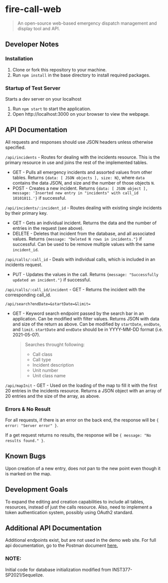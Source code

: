 # fire-call-web 
>An open-source web-based emergency dispatch management and display tool and API.

## Developer Notes
### Installation
1. Clone or fork this repository to your machine.
2. Run `npm install` in the base directory to install required packages.


### Startup of Test Server
Starts a dev server on your localhost
1. Run `npm start` to start the application.
2. Open http://localhost:3000 on your browser to view the webpage.

## API Documentation
All requests and responses should use JSON headers unless otherwise specified.

`/api/incidents` - Routes for dealing with the incidents resource. This is the primary resource in use and joins the rest of the implemented tables.
- GET - Pulls all emergency incidents and assorted values from other tables. Returns `{data: [ JSON objects ], size: N}`, where `data` contains the data JSON, and size and the number of those objects `N`.
- POST - Creates a new incident. Returns `{data: [ JSON object ], message: 'Inserted new entry in "incidents" with call_id 10101011.'}` if successful.

`/api/incidents/:incident_id` - Routes dealing with existing single incidents by their primary key.
- GET - Gets an individual incident. Returns the data and the number of entries in the request (see above). 
- DELETE - Deletes that incident from the database, and all associated values. Returns `{message: "Deleted N rows in incidents."}` if successful. Can be used to be remove multiple values with the same `incident_id`.

`/api/calls/:call_id` - Deals with individual calls, which is included in an incidents request.
- PUT - Updates the values in the call. Returns `{message: "Successfully updated an incident."}` if successful.

`/api/calls/:call_id/incident` - GET - Returns the incident with the corresponding call_id.

`/api/search?endDate=&startDate=&limit=` 
- GET - Keyword search endpoint passed by the search bar in an application. Can be modified with filter values. Returns JSON with data and size of the return as above. Can be modified by `startDate`, `endDate`, and `limit`. `startDate` and `endDate` should be in YYYY-MM-DD format (i.e. 2021-05-07). 
    >Searches throught following:
    >- Call class
    >- Call type
    >- Incident description
    >- Unit number
    >- Unit class name

`/api/mapInit` - GET - Used on the loading of the map to fill it with the first 20 entries in the incidents resource. Returns a JSON object with an array of 20 entries and the size of the array, as above.


### Errors & No Result
For all requests, if there is an error on the back end, the response will be 
`{ error: "Server error" }`.

If a get request returns no results, the response will be `{ message: "No results found." }`.

## Known Bugs
Upon creation of a new entry, does not pan to the new point even though it is marked on the map.

## Development Goals
To expand the editing and creation capabilities to include all tables, resources, instead of just the calls resource. Also, need to implement a token authentication system, possibly using OAuth2 standard.

## Additional API Documentation
Additional endpoints exist, but are not used in the demo web site. For full api documentation, go to the Postman document [here.](https://documenter.getpostman.com/view/13807059/TzRNEUyb)

### NOTE: 
Initial code for database initialization modified from INST377-SP2021/Sequelize.
